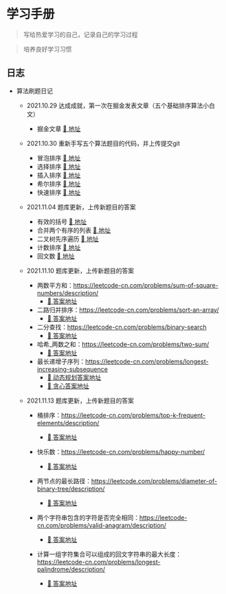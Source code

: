 # 学习手册

> 写给热爱学习的自己，记录自己的学习过程

> 培养良好学习习惯



## 日志

- 算法刷题日记
  - 2021.10.29 达成成就，第一次在掘金发表文章（五个基础排序算法小白文）
    - 掘金文章  [🔗 地址](https://juejin.cn/post/7024497086347509791)
    
  - 2021.10.30 重新手写五个算法题目的代码，并上传提交git
    - 冒泡排序  [🔗 地址](https://github.com/linyuhong97/amumua-studybook/blob/main/src/sorting-algorithm/bubble-sort.html)
    - 选择排序  [🔗 地址](https://github.com/linyuhong97/amumua-studybook/blob/main/src/sorting-algorithm/select-sort.html)
    - 插入排序  [🔗 地址](https://github.com/linyuhong97/amumua-studybook/blob/main/src/sorting-algorithm/insert-sort.html)
    - 希尔排序  [🔗 地址](https://github.com/linyuhong97/amumua-studybook/blob/main/src/sorting-algorithm/shell-sort.html)
    - 快速排序  [🔗 地址](https://github.com/linyuhong97/amumua-studybook/blob/main/src/sorting-algorithm/quick-sort.html)
    
  - 2021.11.04 题库更新，上传新题目的答案
    - 有效的括号  [🔗 地址](https://github.com/linyuhong97/amumua-studybook/blob/main/src/stack/match-bracket.js)
    - 合并两个有序的列表  [🔗 地址](https://github.com/linyuhong97/amumua-studybook/blob/main/src/linked-list/merge-two-list.js)
    - 二叉树先序遍历  [🔗 地址](https://github.com/linyuhong97/amumua-studybook/blob/main/src/binary-tree/preorder.js)
    - 计数排序  [🔗 地址](https://github.com/linyuhong97/amumua-studybook/blob/main/src/sorting-algorithm/count-sort.html)
    - 回文数  [🔗 地址](https://github.com/linyuhong97/amumua-studybook/blob/main/src/array/palindrome-number.js)
    
  - 2021.11.10 题库更新，上传新题目的答案
    
    - 两数平方和：https://leetcode-cn.com/problems/sum-of-square-numbers/description/
       - [🔗 答案地址](https://github.com/linyuhong97/amumua-studybook/blob/main/src/hash/judge-square-sum.js)
    - 二路归并排序：https://leetcode-cn.com/problems/sort-an-array/
      - [🔗 答案地址](https://github.com/linyuhong97/amumua-studybook/blob/main/src/array/sort-array.js)
     - 二分查找：https://leetcode-cn.com/problems/binary-search
        - [🔗 答案地址](https://github.com/linyuhong97/amumua-studybook/blob/main/src/binary-search/search.js)
     - 哈希_两数之和：https://leetcode-cn.com/problems/two-sum/
        - [🔗 答案地址](https://github.com/linyuhong97/amumua-studybook/blob/main/src/hash/two-sum.js)
     - 最长递增子序列：https://leetcode-cn.com/problems/longest-increasing-subsequence
        - [🔗 动态规划答案地址](https://github.com/linyuhong97/amumua-studybook/blob/main/src/dp/max-sub-list.js)
        - [🔗 贪心答案地址](https://github.com/linyuhong97/amumua-studybook/blob/main/src/binary-search/max-sub-list.js)
    
  - 2021.11.13 题库更新，上传新题目的答案
  
    - 桶排序：https://leetcode-cn.com/problems/top-k-frequent-elements/description/
  
      - [🔗 答案地址](https://github.com/linyuhong97/amumua-studybook/blob/main/src/array/k-frequent.js)
  
    - 快乐数：https://leetcode-cn.com/problems/happy-number/
  
      - [🔗 答案地址](https://github.com/linyuhong97/amumua-studybook/blob/main/src/hash/happy-number.js)
  
     - 两节点的最长路径：https://leetcode.com/problems/diameter-of-binary-tree/description/
  
       - [🔗 答案地址](https://github.com/linyuhong97/amumua-studybook/blob/main/src/binary-tree/diameter.js)
  
     - 两个字符串包含的字符是否完全相同：https://leetcode-cn.com/problems/valid-anagram/description/
  
       - [🔗 答案地址](https://github.com/linyuhong97/amumua-studybook/blob/main/src/hash/anagram.js)
  
     - 计算一组字符集合可以组成的回文字符串的最大长度：https://leetcode-cn.com/problems/longest-palindrome/description/
  
       - [🔗 答案地址](https://github.com/linyuhong97/amumua-studybook/blob/main/src/hash/longest-palindrome.js)
  
       
       
       
       

